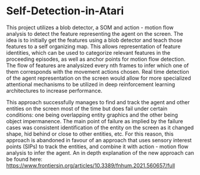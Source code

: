 # Self-Detection-in-Atari
This project utilizes a blob detector, a SOM and action - motion flow analysis to detect the feature representing the agent on the screen. The idea is to initially get the features using a blob detector and teach those features to a self organizing map. This allows representation of feature identities, which can be used to categorize relevant features in the proceeding episodes, as well as anchor points for motion flow detection. The flow of features are analysized every nth frames to infer which one of them corresponds with the movement actions chosen. Real time detection of the agent representation on the screen would allow for more specialized attentional mechanisms to be utilized in deep reinforcement learning architectures to increase performance.  

This approach successfully manages to find and track the agent and other entities on the screen most of the time but does fail under certain conditions: one being overlapping entity graphics and the other being object impermanence. The main point of failure as implied by the failure cases was consistent identification of the entity on the screen as it changed shape, hid behind or close to other entities, etc. For this reason, this approach is abandoned in favour of an approach that uses sensory interest points (SIPs) to track the entities, and combine it with action - motion flow analysis to infer the agent. An in depth explanation of the new approach can be found here: https://www.frontiersin.org/articles/10.3389/fnhum.2021.560657/full
